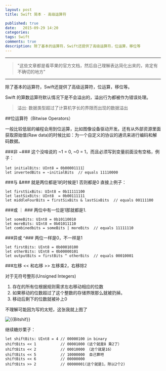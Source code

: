 ```yaml
---
layout: post
title: Swift 简本 - 高级运算符

published: true
date:   2015-09-29 14:20
categories:
tags: Swift
comments: true
description: 除了基本的运算符，Swift还提供了高级运算符，位运算，移位等
---
```


-------------------------
> "这些文章都是看苹果的官方文档，然后自己理解表达简化出来的，肯定有不确切的地方"

------------------

除了基本的运算符，Swift还提供了高级运算符，位运算，移位等。

Swift 的算数运算符默认情况下是不会溢出的，溢出行为都被作为错误处理。
>溢出: 数据类型超过了计算机字长的界限而出现的数据溢出

##位运算符（Bitwise Operators）

一般比较低层的编程会用到位运算，比如图像设备驱动开发。还有从外部资源里面获取原始值(Raw data)的时候比如：为一个自定义的协议的通讯来进行编码和解码数据。

###非 ~###
这个没啥说的 ~1 = 0, ~0 = 1，而且必须写到变量前面没有空格，例子：

```
let initialBits: UInt8 = 0b00001111］
let invertedBits = ~initialBits  // equals 11110000
```

###与 &###
就是两位都是1的时候是1 否则都是0
直接上例子：

```
let firstSixBits: UInt8 = 0b11111100
let lastSixBits: UInt8  = 0b00111111
let middleFourBits = firstSixBits & lastSixBits  // equals 00111100
```

###或 ｜ ###
两位中有一位是1那就都是1.

```
let someBits: UInt8 = 0b10110010
let moreBits: UInt8 = 0b01011110
let combinedbits = someBits | moreBits  // equals 11111110
```

###异或 ^###
两位一样是0，不一样是1

```
let firstBits: UInt8 = 0b00010100
let otherBits: UInt8 = 0b00000101
let outputBits = firstBits ^ otherBits  // equals 00010001
```

###左移 << 和右移 >> 
左移乘2，右移除2

对于无符号整形(Unsigned Integers)

1. 存在的所有位根据规则需求左右移动相应的位数
2. 如果移动的位数超过了这个整数的存储界限那么就被扔掉。
3. 移动后剩下的位数就被补上0

不理解可能因为写的太短，这张我就上图了

<!--![shift left](../assets/images/avatar.png)

![shift left](../assets/postImages/bitshiftUnsigned_2x.png)
-->
![{{Bitshif}}]({{post.url}}/assets/postImages/bitshiftUnsigned_2x.png)

继续糖炒栗子：

```
let shiftBits: UInt8 = 4 // 00000100 in binary
shiftBits << 1           // 00001000 (这个就是8 乘2了）
shiftBits << 2           // 00010000 （这个就是16）
shiftBits << 5           // 10000000  自己算吧 
shiftBits << 6           // 00000000
shiftBits >> 2           // 00000001(这个就是1，除以2个2)
```




